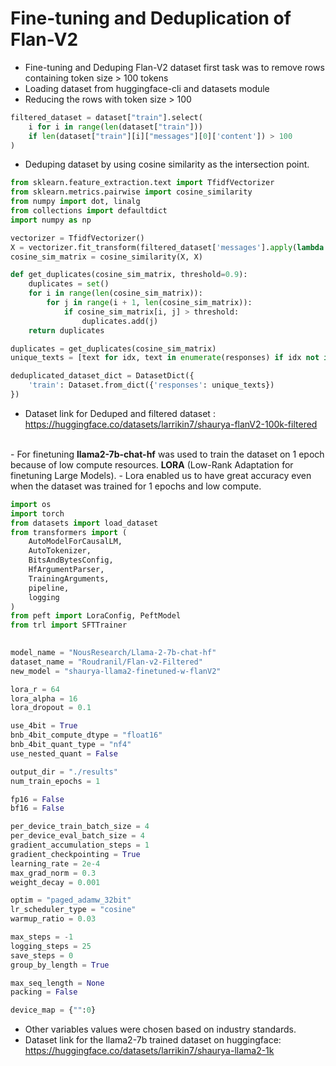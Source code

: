# Fine-tuning and Deduplication of Flan-V2
- Fine-tuning and Deduping Flan-V2 dataset first task was to remove rows containing token size > 100 tokens
- Loading dataset from huggingface-cli and datasets module
- Reducing the rows with token size > 100
```py
filtered_dataset = dataset["train"].select(
    i for i in range(len(dataset["train"]))
    if len(dataset["train"][i]["messages"][0]['content']) > 100
)
```
- Deduping dataset by using cosine similarity as the intersection point.
```py
from sklearn.feature_extraction.text import TfidfVectorizer
from sklearn.metrics.pairwise import cosine_similarity
from numpy import dot, linalg
from collections import defaultdict
import numpy as np

vectorizer = TfidfVectorizer()
X = vectorizer.fit_transform(filtered_dataset['messages'].apply(lambda x: x[0]['content']))
cosine_sim_matrix = cosine_similarity(X, X)

def get_duplicates(cosine_sim_matrix, threshold=0.9):
    duplicates = set()
    for i in range(len(cosine_sim_matrix)):
        for j in range(i + 1, len(cosine_sim_matrix)):
            if cosine_sim_matrix[i, j] > threshold:
                duplicates.add(j)
    return duplicates

duplicates = get_duplicates(cosine_sim_matrix)
unique_texts = [text for idx, text in enumerate(responses) if idx not in duplicates]

deduplicated_dataset_dict = DatasetDict({
    'train': Dataset.from_dict({'responses': unique_texts})
})
```
- Dataset link for Deduped and filtered dataset : <a href="https://huggingface.co/datasets/larrikin7/shaurya-flanV2-100k-filtered">https://huggingface.co/datasets/larrikin7/shaurya-flanV2-100k-filtered</a>
<br>
- For finetuning <b>llama2-7b-chat-hf</b> was used to train the dataset on 1 epoch because of low compute resources. <b>LORA</b> (Low-Rank Adaptation for finetuning Large Models).
- Lora enabled us to have great accuracy even when the dataset was trained for 1 epochs and low compute.

```py
import os
import torch
from datasets import load_dataset
from transformers import (
    AutoModelForCausalLM,
    AutoTokenizer,
    BitsAndBytesConfig,
    HfArgumentParser,
    TrainingArguments,
    pipeline,
    logging
)
from peft import LoraConfig, PeftModel
from trl import SFTTrainer
     

model_name = "NousResearch/Llama-2-7b-chat-hf"
dataset_name = "Roudranil/Flan-v2-Filtered"
new_model = "shaurya-llama2-finetuned-w-flanV2"

lora_r = 64
lora_alpha = 16
lora_dropout = 0.1

use_4bit = True
bnb_4bit_compute_dtype = "float16"
bnb_4bit_quant_type = "nf4"
use_nested_quant = False

output_dir = "./results"
num_train_epochs = 1

fp16 = False
bf16 = False

per_device_train_batch_size = 4
per_device_eval_batch_size = 4
gradient_accumulation_steps = 1
gradient_checkpointing = True
learning_rate = 2e-4
max_grad_norm = 0.3
weight_decay = 0.001

optim = "paged_adamw_32bit"
lr_scheduler_type = "cosine"
warmup_ratio = 0.03

max_steps = -1
logging_steps = 25
save_steps = 0
group_by_length = True

max_seq_length = None
packing = False

device_map = {"":0}
```
- Other variables values were chosen based on industry standards.
- Dataset link for the llama2-7b trained dataset on huggingface: <a href="https://huggingface.co/datasets/larrikin7/shaurya-llama2-1k">https://huggingface.co/datasets/larrikin7/shaurya-llama2-1k</a>
